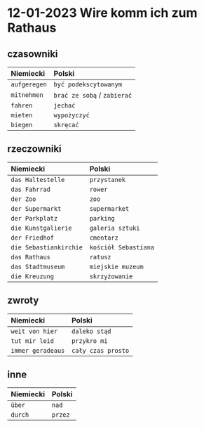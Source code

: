 # 12-01-2023 Wire komm ich zum Rathaus

## czasowniki

| Niemiecki                 | Polski                        |
| :---                      | :---                          |
| `aufgeregen`              | `być podekscytowanym`         |
| `mitnehmen`               | `brać ze sobą` / `zabierać`   |
| `fahren`                  | `jechać`                      |
| `mieten`                  | `wypożyczyć`                  |
| `biegen`                  | `skręcać`                     |

## rzeczowniki

| Niemiecki                 | Polski                        |
| :---                      | :---                          |
| `das Haltestelle`         | `przystanek`                  |
| `das Fahrrad`             | `rower`                       |
| `der Zoo`                 | `zoo`                         |
| `der Supermarkt`          | `supermarket`                 |
| `der Parkplatz`           | `parking`                     |
| `die Kunstgalierie`       | `galeria sztuki`              |
| `der Friedhof`            | `cmentarz`                    |
| `die Sebastiankirchie`    | `kościół Sebastiana`          |
| `das Rathaus`             | `ratusz`                      |
| `das Stadtmuseum`         | `miejskie muzeum`             |
| `die Kreuzung`            | `skrzyżowanie`                |


## zwroty

| Niemiecki                 | Polski                        |
| :---                      | :---                          |
| `weit von hier`           | `daleko stąd`                 |
| `tut mir leid`            | `przykro mi`                  |
| `immer geradeaus`         | `cały czas prosto`            |

## inne

| Niemiecki                 | Polski                        |
| :---                      | :---                          |
| `über`                    | `nad`                         |
| `durch`                   | `przez`                       |

